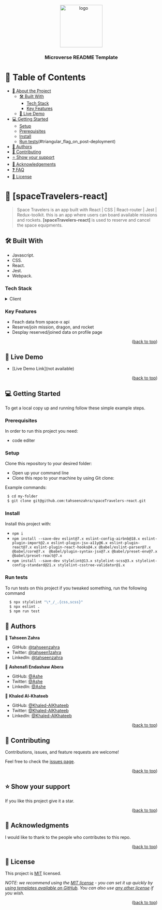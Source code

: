 <a name="readme-top"></a>
<div align="center">

  <img src="https://raw.githubusercontent.com/microverseinc/readme-template/master/murple_logo.png" alt="logo" width="140"  height="auto" />
  <br/>

  <h3><b>Microverse README Template</b></h3>

</div>

# 📗 Table of Contents

- [📖 About the Project](#about-project)
  - [🛠 Built With](#built-with)
    - [Tech Stack](#tech-stack)
    - [Key Features](#key-features)
  - [🚀 Live Demo](#live-demo)
- [💻 Getting Started](#getting-started)
  - [Setup](#setup)
  - [Prerequisites](#prerequisites)
  - [Install](#install)
  - [Run tests](#run-tests)(#triangular_flag_on_post-deployment)
- [👥 Authors](#authors)
- [🤝 Contributing](#contributing)
- [⭐️ Show your support](#support)
- [🙏 Acknowledgements](#acknowledgements)
- [❓ FAQ](#faq)
- [📝 License](#license)

# 📖 [spaceTravelers-react] <a name="about-project"></a>

> Space Travelers is an app built with React | CSS | React-router | Jest | Redux-toolkit. this is an app where users can board available missions and rockets.
**[spaceTravelers-react]** is used to reserve and cancel the space equipments.

## 🛠 Built With <a name="built-with"></a>
- Javascript.
- CSS.
- React.
- Jest.
- Webpack.

### Tech Stack <a name="tech-stack"></a>
<details>
  <summary>Client</summary>
  <ul>
    <li><a href="https://reactjs.org/">Html</a></li>
    <li><a href="https://reactjs.org/">Css</a></li>
    <li><a href="https://reactjs.org/">React.js</a></li>
    <li><a href="https://reactjs.org/">Talwindcss</a></li>
    <li><a href="https://reactjs.org/">Redux</a></li>
  </ul>
</details>

### Key Features <a name="key-features"></a>

- Feach data from space-x api
- Reserve/join mission, dragon, and rocket
- Desplay reserved/joined data on profile page

<p align="right">(<a href="#readme-top">back to top</a>)</p>

## 🚀 Live Demo <a name="live-demo"></a>

- [Live Demo Link](not available)

<p align="right">(<a href="#readme-top">back to top</a>)</p>

## 💻 Getting Started <a name="getting-started"></a>

To get a local copy up and running follow these simple example steps.

### Prerequisites

In order to run this project you need:

- code editer

### Setup

Clone this repository to your desired folder:

- Open up your command line
- Clone this repo to your machine by using Git clone:

Example commands:
```sh
 $ cd my-folder
 $ git clone git@github.com:tahseenzahra/spaceTravelers-react.git
```

### Install

Install this project with:

- `npm i`
- `npm install --save-dev eslint@7.x eslint-config-airbnb@18.x eslint-plugin-import@2.x eslint-plugin-jsx-a11y@6.x eslint-plugin-react@7.x eslint-plugin-react-hooks@4.x @babel/eslint-parser@7.x @babel/core@7.x  @babel/plugin-syntax-jsx@7.x @babel/preset-env@7.x  @babel/preset-react@7.x`
- `npm install --save-dev stylelint@13.x stylelint-scss@3.x stylelint-config-standard@21.x stylelint-csstree-validator@1.x
`

### Run tests

To run tests on this project if you tweaked something, run the following command

```sh
  $ npx stylelint "\*_/_.{css,scss}"
  $ npx eslint .
  $ npm run test
```

## 👥 Authors <a name="authors"></a>

👤 **Tahseen Zahra**

- GitHub: [@tahseenzahra](https://github.com/tahseenzahra)
- Twitter: [@tahseen1zahra](https://twitter.com/tahseen1zahra)
- LinkedIn: [@tahseenzahra](https://www.linkedin.com/in/tahseenzahra/)

👤 **Ashenafi Endashaw Abera**

- GitHub: [@Ashe](https://github.com/Ashe546)
- Twitter: [@Ashe](https://twitter.com/Ashenaf54470930)
- LinkedIn: [@Ashe](https://www.linkedin.com/mwlite/in/ashenafi-endashaw-7a50b318a)

👤 **Khaled Al-Khateeb**

- GitHub: [@Khaled-AlKhateeb](https://github.com/Khaled-AlKhateeb)
- Twitter: [@Khaled-AlKhateeb](https://twitter.com/KhaledA93751489)
- LinkedIn: [@Khaled-AlKhateeb](https://www.linkedin.com/in/khaled-al-khateeb-3a1013247/)

<p align="right">(<a href="#readme-top">back to top</a>)</p>

## 🤝 Contributing <a name="contributing"></a>

Contributions, issues, and feature requests are welcome!

Feel free to check the [issues page](https://github.com/tahseenzahra/spaceTravelers-react/issues).

<p align="right">(<a href="#readme-top">back to top</a>)</p>

## ⭐️ Show your support <a name="support"></a>

If you like this project give it a star.

<p align="right">(<a href="#readme-top">back to top</a>)</p>

## 🙏 Acknowledgments <a name="acknowledgements"></a>


I would like to thank to the people who contributes to this repo.

<p align="right">(<a href="#readme-top">back to top</a>)</p>

## 📝 License <a name="license"></a>

This project is [MIT](./LICENSE) licensed.

_NOTE: we recommend using the [MIT license](https://choosealicense.com/licenses/mit/) - you can set it up quickly by [using templates available on GitHub](https://docs.github.com/en/communities/setting-up-your-project-for-healthy-contributions/adding-a-license-to-a-repository). You can also use [any other license](https://choosealicense.com/licenses/) if you wish._

<p align="right">(<a href="#readme-top">back to top</a>)</p>